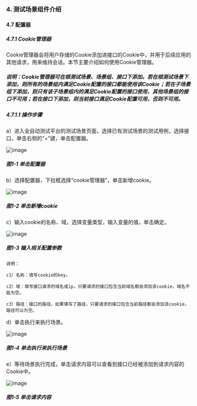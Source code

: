 ### 4. 测试场景组件介绍

#### 4.7 配置器

##### 4.7.1 Cookie管理器

Cookie管理器会将用户存储的Cookie添加进接口的Cookie中，并用于后续应用的其他请求，用来维持会话。本节主要介绍如何使用Cookie管理器。

##### 说明：Cookie管理器可在根测试场景、场景组、接口下添加。若在根测试场景下添加，则所有的场景组内满足Cookie配置的接口都能使用该Cookie；若在子场景组下添加，则只有该子场景组内的满足Cookie配置的接口使用，其他场景组的接口不可用；若在接口下添加，则当前接口满足Cookie配置可用，否则不可用。

##### 4.7.1.1 操作步骤

a）进入全自动测试平台的测试场景页面，选择已有测试场景的测试用例，选择接口，单击右侧的“+”键，单击配置器。

![image](https://user-images.githubusercontent.com/79617492/194692691-3dbf9290-c165-40d6-9db6-266150d8903c.png)

##### 图1-1 单击配置器

b）选择配置器，下拉框选择“cookie管理器”，单击新增cookie。

![image](https://user-images.githubusercontent.com/79617492/194692697-430118a9-ef57-4e9f-a0e0-385e7744c918.png)

##### 图1-2 单击新增cookie

c）输入cookie的名称、域，选择变量类型，输入变量的值，单击确定。

![image](https://user-images.githubusercontent.com/79617492/194692702-a5a82136-9955-4c25-adfc-1a167f44354d.png)

##### 图1-3 输入相关配置参数

```
说明：

c1）名称：填写cookie的key。

c2）域：填写接口请求的域名或ip，只要请求的接口包含当前域名都会添加该cookie，域名不能为空。

c3）路径：接口的路径，如果填写了路径，只要请求的接口包含当前路径都会添加该cookie，路径可以为空。

```

d）单击执行来执行场景。

![image](https://user-images.githubusercontent.com/79617492/194692710-15e77a21-1826-467a-9ac8-b4da49b0cc39.png)

##### 图1-4 单击执行来执行场景

e）等待场景执行完成，单击请求内容可以查看到接口已经被添加到请求内容的Cookie中。

![image](https://user-images.githubusercontent.com/79617492/194692719-da8c74d8-6f91-44c0-8bce-899c0f3c6809.png)

##### 图1-5 单击请求内容
